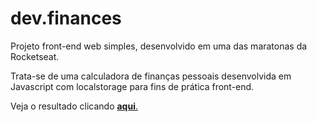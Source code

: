 # dev.finances
Projeto front-end web simples, desenvolvido em uma das maratonas da Rocketseat.

</n>Trata-se de uma calculadora de finanças pessoais desenvolvida em Javascript com localstorage para fins de prática front-end.

<p>Veja o resultado clicando <a href="https://devfinances-rocketseat.netlify.app" target="_blank" rel="noopener"><strong> aqui</strong>. </a></p>


